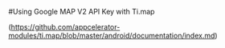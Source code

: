 #Using Google MAP V2 API Key with Ti.map

(https://github.com/appcelerator-modules/ti.map/blob/master/android/documentation/index.md)
